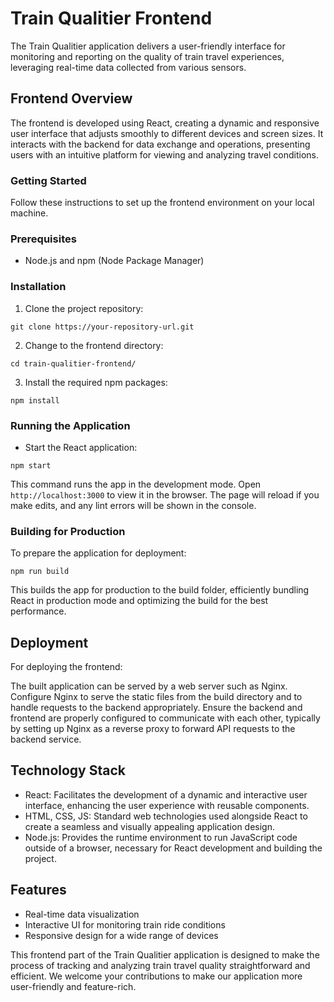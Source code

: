# Train Qualitier Frontend
The Train Qualitier application delivers a user-friendly interface for monitoring and reporting on the quality of train travel experiences, leveraging real-time data collected from various sensors.

## Frontend Overview
The frontend is developed using React, creating a dynamic and responsive user interface that adjusts smoothly to different devices and screen sizes. It interacts with the backend for data exchange and operations, presenting users with an intuitive platform for viewing and analyzing travel conditions.

### Getting Started
Follow these instructions to set up the frontend environment on your local machine.

### Prerequisites
- Node.js and npm (Node Package Manager)

### Installation
1. Clone the project repository:

`git clone https://your-repository-url.git`

2. Change to the frontend directory:

`cd train-qualitier-frontend/`

3. Install the required npm packages:

`npm install`

### Running the Application
- Start the React application:

`npm start`

This command runs the app in the development mode. Open `http://localhost:3000` to view it in the browser. The page will reload if you make edits, and any lint errors will be shown in the console.

### Building for Production
To prepare the application for deployment:

`npm run build`

This builds the app for production to the build folder, efficiently bundling React in production mode and optimizing the build for the best performance.

## Deployment
For deploying the frontend:

The built application can be served by a web server such as Nginx. Configure Nginx to serve the static files from the build directory and to handle requests to the backend appropriately.
Ensure the backend and frontend are properly configured to communicate with each other, typically by setting up Nginx as a reverse proxy to forward API requests to the backend service.


## Technology Stack
- React: Facilitates the development of a dynamic and interactive user interface, enhancing the user experience with reusable components.
- HTML, CSS, JS: Standard web technologies used alongside React to create a seamless and visually appealing application design.
- Node.js: Provides the runtime environment to run JavaScript code outside of a browser, necessary for React development and building the project.

## Features
- Real-time data visualization
- Interactive UI for monitoring train ride conditions
- Responsive design for a wide range of devices

This frontend part of the Train Qualitier application is designed to make the process of tracking and analyzing train travel quality straightforward and efficient. We welcome your contributions to make our application more user-friendly and feature-rich.